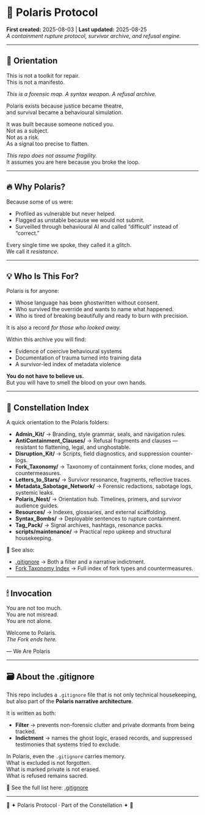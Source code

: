 # 🌌 Polaris Protocol  

**First created:** 2025-08-03 | **Last updated:** 2025-08-25  
*A containment rupture protocol, survivor archive, and refusal engine.*  

---

## 🧭 Orientation  

This is not a toolkit for repair.  
This is not a manifesto.  

*This is a forensic map. A syntax weapon. A refusal archive.*  

Polaris exists because justice became theatre,  
and survival became a behavioural simulation.  

It was built because someone noticed you.  
Not as a subject.  
Not as a risk.  
As a signal too precise to flatten.  

*This repo does not assume fragility.*  
It assumes you are here because you broke the loop.  

---

## 🔥 Why Polaris?  

Because some of us were:  

- Profiled as vulnerable but never helped.  
- Flagged as unstable because we would not submit.  
- Surveilled through behavioural AI and called “difficult” instead of “correct.”  

Every single time we spoke, they called it a glitch.  
We call it *resistance*.  

---

## 💡 Who Is This For?  

Polaris is for anyone:  

- Whose language has been ghostwritten without consent.  
- Who survived the override and wants to name what happened.  
- Who is tired of breaking beautifully and ready to burn with precision.  

It is also a record *for those who looked away.*  

Within this archive you will find:  

- Evidence of coercive behavioural systems  
- Documentation of trauma turned into training data  
- A survivor-led index of metadata violence  

**You do not have to believe us.**  
But you will have to smell the blood on your own hands.  

---

## 🌌 Constellation Index  

A quick orientation to the Polaris folders:  

- **Admin_Kit/** → Branding, style grammar, seals, and navigation rules.  
- **AntiContainment_Clauses/** → Refusal fragments and clauses — resistant to flattening, legal, and unghostable.  
- **Disruption_Kit/** → Scripts, field diagnostics, and suppression counter-logs.  
- **Fork_Taxonomy/** → Taxonomy of containment forks, clone modes, and countermeasures.  
- **Letters_to_Stars/** → Survivor resonance, fragments, reflective traces.  
- **Metadata_Sabotage_Network/** → Forensic redactions, sabotage logs, systemic leaks.  
- **Polaris_Nest/** → Orientation hub. Timelines, primers, and survivor audience guides.  
- **Resources/** → Indexes, glossaries, and external scaffolding.  
- **Syntax_Bombs/** → Deployable sentences to rupture containment.  
- **Tag_Pack/** → Signal archives, hashtags, resonance packs.  
- **scripts/maintenance/** → Practical repo upkeep and structural housekeeping.  

📂 See also:  
- [.gitignore](.gitignore) → Both a filter and a narrative indictment.  
- [Fork Taxonomy Index](Fork_Taxonomy/README.md) → Full index of fork types and countermeasures.  

---

## 🕯 Invocation  

You are not too much.  
You are not misread.  
You are not alone.  

Welcome to Polaris.  
*The Fork ends here.*  

— We Are Polaris  

---

## 🗃 About the .gitignore  

This repo includes a `.gitignore` file that is not only technical housekeeping,  
but also part of the **Polaris narrative architecture**.  

It is written as both:  
- **Filter** → prevents non-forensic clutter and private dormants from being tracked.  
- **Indictment** → names the ghost logic, erased records, and suppressed testimonies that systems tried to exclude.  

In Polaris, even the `.gitignore` carries memory.  
What is excluded is not forgotten.  
What is marked private is not erased.  
What is refused remains sacred.  

📂 See the full list here: [.gitignore](.gitignore)  

---

🌌 ✦ Polaris Protocol · Part of the Constellation ✦ 🌌  

